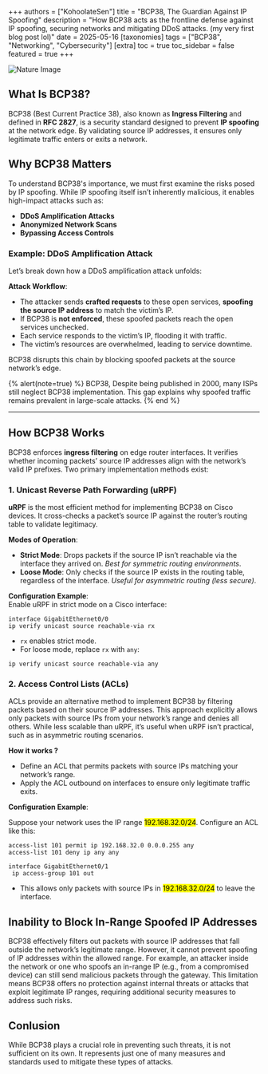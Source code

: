 +++
authors = ["KohoolateSen"]
title = "BCP38, The Guardian Against IP Spoofing"
description = "How BCP38 acts as the frontline defense against IP spoofing, securing networks and mitigating DDoS attacks. (my very first blog post lol)"
date = 2025-05-16
[taxonomies]
tags = ["BCP38", "Networking", "Cybersecurity"]
[extra]
toc = true
toc_sidebar = false 
featured = true
+++

![Nature Image](https://res.cloudinary.com/dly5kd3h5/image/upload/v1747465704/nature-image_qr7ang.webp#end)

## What Is BCP38?

BCP38 (Best Current Practice 38), also known as **Ingress Filtering** and defined in **RFC 2827**, is a security standard designed to prevent **IP spoofing** at the network edge. By validating source IP addresses, it ensures only legitimate traffic enters or exits a network.

## Why BCP38 Matters

To understand BCP38's importance, we must first examine the risks posed by IP spoofing. While IP spoofing itself isn’t inherently malicious, it enables high-impact attacks such as:

- **DDoS Amplification Attacks**  
- **Anonymized Network Scans**  
- **Bypassing Access Controls**  

### Example: DDoS Amplification Attack  
Let’s break down how a DDoS amplification attack unfolds:  

**Attack Workflow**:  
- The attacker sends **crafted requests** to these open services, **spoofing the source IP address** to match the victim’s IP.  
- If BCP38 is **not enforced**, these spoofed packets reach the open services unchecked.  
- Each service responds to the victim’s IP, flooding it with traffic.  
- The victim’s resources are overwhelmed, leading to service downtime.  

BCP38 disrupts this chain by blocking spoofed packets at the source network’s edge.  

{% alert(note=true) %}
BCP38, Despite being published in 2000, many ISPs still neglect BCP38 implementation. This gap explains why spoofed traffic remains prevalent in large-scale attacks.
{% end %}

---

## How BCP38 Works

BCP38 enforces **ingress filtering** on edge router interfaces. It verifies whether incoming packets’ source IP addresses align with the network’s valid IP prefixes. Two primary implementation methods exist:

### 1. Unicast Reverse Path Forwarding (uRPF)

**uRPF** is the most efficient method for implementing BCP38 on Cisco devices. It cross-checks a packet’s source IP against the router’s routing table to validate legitimacy.  

**Modes of Operation**:  
- **Strict Mode**: Drops packets if the source IP isn’t reachable via the interface they arrived on. *Best for symmetric routing environments*.  
- **Loose Mode**: Only checks if the source IP exists in the routing table, regardless of the interface. *Useful for asymmetric routing (less secure)*.  

**Configuration Example**:  
Enable uRPF in strict mode on a Cisco interface:  
```cisco
interface GigabitEthernet0/0
ip verify unicast source reachable-via rx
```

- `rx` enables strict mode.
- For loose mode, replace `rx` with `any`:

```cisco
ip verify unicast source reachable-via any
```

### 2. Access Control Lists (ACLs)

ACLs provide an alternative method to implement BCP38
by filtering packets based on their source IP addresses.
This approach explicitly allows only packets with source
IPs from your network’s range and denies all others.
While less scalable than uRPF, it’s useful when uRPF
isn’t practical, such as in asymmetric routing scenarios.

**How it works ?**

- Define an ACL that permits packets with source IPs
matching your network’s range.
- Apply the ACL outbound on interfaces to ensure only
legitimate traffic exits.

**Configuration Example**:

Suppose your network uses the IP range <mark>192.168.32.0/24</mark>.
Configure an ACL like this:

```cisco
access-list 101 permit ip 192.168.32.0 0.0.0.255 any
access-list 101 deny ip any any

interface GigabitEthernet0/1
 ip access-group 101 out
```

- This allows only packets with source IPs in <mark>192.168.32.0/24</mark>
to leave the interface.

## Inability to Block In-Range Spoofed IP Addresses

BCP38 effectively filters out packets with source IP addresses that
fall outside the network’s legitimate range. However, it cannot prevent
spoofing of IP addresses within the allowed range. For example, an attacker
inside the network or one who spoofs an in-range IP 
(e.g., from a compromised device) can still send malicious packets 
through the gateway. This limitation means BCP38 offers no protection
against internal threats or attacks that exploit legitimate IP ranges,
requiring additional security measures to address such risks.

## Conlusion 

While BCP38 plays a crucial role in preventing such threats, it is not sufficient on its own. It represents just one of many measures and standards used to mitigate these types of attacks.
